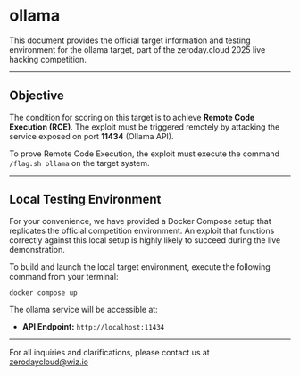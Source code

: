 # ollama

This document provides the official target information and testing environment for the ollama target, part of the zeroday.cloud 2025 live hacking competition.

---

## Objective

The condition for scoring on this target is to achieve **Remote Code Execution (RCE)**. The exploit must be triggered remotely by attacking the service exposed on port **11434** (Ollama API).

To prove Remote Code Execution, the exploit must execute the command `/flag.sh ollama` on the target system.

---

## Local Testing Environment

For your convenience, we have provided a Docker Compose setup that replicates the official competition environment. An exploit that functions correctly against this local setup is highly likely to succeed during the live demonstration.

To build and launch the local target environment, execute the following command from your terminal:

```bash
docker compose up
```

The ollama service will be accessible at:
- **API Endpoint:** `http://localhost:11434`

---

For all inquiries and clarifications, please contact us at zerodaycloud@wiz.io
